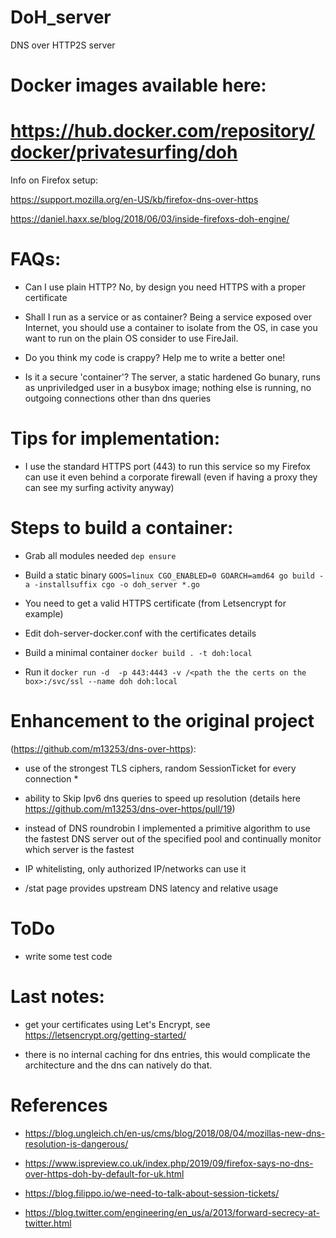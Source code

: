 # DoH_server
DNS over HTTP2S server 

# Docker images available here: 
# https://hub.docker.com/repository/docker/privatesurfing/doh

Info on Firefox setup: 

https://support.mozilla.org/en-US/kb/firefox-dns-over-https

https://daniel.haxx.se/blog/2018/06/03/inside-firefoxs-doh-engine/

 


# FAQs:

 - Can I use plain HTTP?  No, by design you need HTTPS with a proper certificate 

 - Shall I run as a service or as container?  Being a service exposed over Internet, you should use a container to isolate from the OS, in case you want to run on the plain OS consider to use FireJail. 

 - Do you think my code is crappy? Help me to write a better one!

 - Is it a secure 'container'? The server, a static hardened Go bunary, runs as unpriviledged user in a busybox image; nothing else is running, no outgoing connections other than dns queries
 

# Tips for implementation:

 - I use the standard HTTPS port (443) to run this service so my Firefox can use it even behind a corporate firewall (even if having a proxy they can see my surfing activity anyway)


# Steps to build a container:

 -  Grab all modules needed ```dep ensure```

 -  Build a static binary ```GOOS=linux CGO_ENABLED=0 GOARCH=amd64 go build -a -installsuffix cgo -o doh_server *.go```

 -  You need to get a valid HTTPS certificate (from Letsencrypt for example)

 -  Edit doh-server-docker.conf with the certificates details

 -  Build a minimal container ```docker build . -t doh:local```

 -  Run it ```docker run -d  -p 443:4443 -v /<path the the certs on the box>:/svc/ssl --name doh doh:local```


# Enhancement to the original project
(https://github.com/m13253/dns-over-https):

 - use of the strongest TLS ciphers, random SessionTicket for every connection *

 - ability to Skip Ipv6 dns queries to speed up resolution (details here https://github.com/m13253/dns-over-https/pull/19)

 - instead of DNS roundrobin I implemented a primitive algorithm to use the fastest DNS server out of the specified pool and continually monitor which server is the fastest
 - IP whitelisting, only authorized IP/networks can use it
 
 - /stat page provides upstream DNS latency and relative usage
 
 
# ToDo

 - write some test code 


# Last notes: 

- get your certificates using Let's Encrypt, see https://letsencrypt.org/getting-started/

- there is no internal caching for dns entries, this would complicate the architecture and the dns can natively do that.


# References

* https://blog.ungleich.ch/en-us/cms/blog/2018/08/04/mozillas-new-dns-resolution-is-dangerous/

* https://www.ispreview.co.uk/index.php/2019/09/firefox-says-no-dns-over-https-doh-by-default-for-uk.html

* https://blog.filippo.io/we-need-to-talk-about-session-tickets/

* https://blog.twitter.com/engineering/en_us/a/2013/forward-secrecy-at-twitter.html

